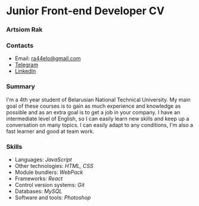 # Junior Front-end Developer CV
### Artsiom Rak
### Contacts
* Email: ra44elo@gmail.com
* [Telegram](https://t.me/ra44o)
* [LinkedIn](https://www.linkedin.com/in/ra44o/) 

### Summary
I'm a 4th year student of Belarusian National Technical University. 
My main goal of these courses is to gain as much experience and knowledge as possible and as an extra goal is to get a job in your company. 
I have an intermediate level of English, so I can easily learn new skills and keep up a conversation on many topics.
I can easily adapt to any conditions, I'm also a fast learner and good at team work.  

### Skills  

* Languages: *JavaScript*
* Other technologies: *HTML, CSS*
* Module bundlers: *WebPack*
* Frameworks: *React*
* Control version systems: *Git*
* Databases: *MySQL*
* Software and tools: *Photoshop*
